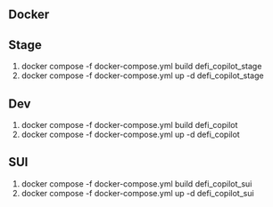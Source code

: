 ## Docker

## Stage

1. docker compose -f docker-compose.yml build defi_copilot_stage
2. docker compose -f docker-compose.yml up -d defi_copilot_stage

## Dev

1. docker compose -f docker-compose.yml build defi_copilot
2. docker compose -f docker-compose.yml up -d defi_copilot

## SUI

1. docker compose -f docker-compose.yml build defi_copilot_sui
2. docker compose -f docker-compose.yml up -d defi_copilot_sui
